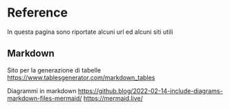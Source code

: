 # Reference
In questa pagina sono riportate alcuni url ed alcuni siti utili

## Markdown
Sito per la generazione di tabelle
https://www.tablesgenerator.com/markdown_tables

Diagrammi in markdown
https://github.blog/2022-02-14-include-diagrams-markdown-files-mermaid/
https://mermaid.live/